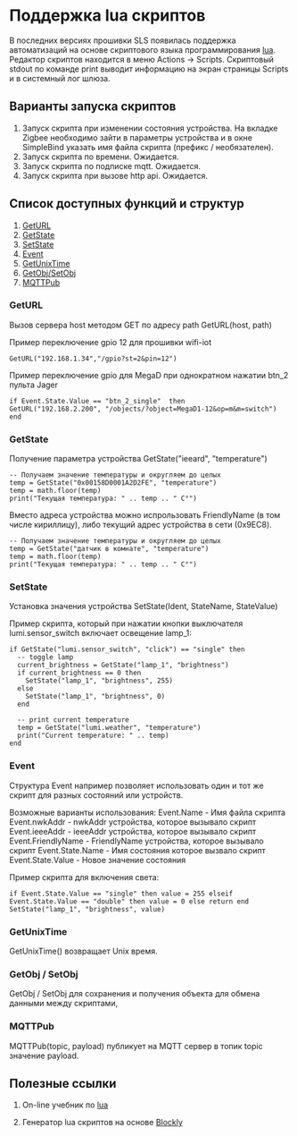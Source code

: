 # Поддержка lua скриптов

В последних версиях прошивки SLS появилась поддержка автоматизаций на основе скриптового языка программирования [lua](https://ru.wikipedia.org/wiki/Lua). Редактор скриптов находится в меню Actions -> Scripts. Скриптовый stdout по команде print выводит информацию на экран страницы Scripts и в системный лог шлюза.

## Варианты запуска скриптов
1) Запуск скрипта при изменении состояния устройства. На вкладке Zigbee необходимо зайти в параметры устройства и в окне SimpleBind указать имя файла скрипта (префикс / необязателен).
2) Запуск скрипта по времени. Ожидается.
3) Запуск скрипта по подписке mqtt. Ожидается.
4) Запуск скрипта при вызове http api. Ожидается.


## Список доступных функций и структур
1) [GetURL](lua_rus.md#geturl)
2) [GetState](lua_rus.md#getstate)
3) [SetState](lua_rus.md#setstate)
4) [Event](lua_rus.md#event) 
5) [GetUnixTime](lua_rus.md#GetUnixTime) 
6) [GetObj/SetObj](lua_rus.md#GetObj/SetObj) 
7) [MQTTPub](lua_rus.md#MQTTPub) 


### GetURL 
Вызов сервера host методом  GET  по адресу path GetURL(host, path)

Пример переключение gpio 12 для прошивки wifi-iot
```
GetURL("192.168.1.34","/gpio?st=2&pin=12")
```
Пример переключение gpio для MegaD при однократном нажатии btn_2 пульта Jager
```
if Event.State.Value == "btn_2_single"  then
GetURL("192.168.2.200", "/objects/?object=MegaD1-12&op=m&m=switch")
end
```


### GetState
Получение параметра устройства GetState("ieeard", "temperature")

```
-- Получаем значение температуры и округляем до целых  
temp = GetState("0x00158D0001A2D2FE", "temperature")
temp = math.floor(temp)
print("Текущая температура: " .. temp .. " C°")
```

Вместо адреса устройства можно испрользовать FriendlyName (в том числе кириллицу), либо текущий адрес устройства в сети (0x9EC8).
```
-- Получаем значение температуры и округляем до целых  
temp = GetState("датчик в комнате", "temperature")
temp = math.floor(temp)
print("Текущая температура: " .. temp .. " C°")
```


### SetState
Установка значения  устройства SetState(Ident, StateName, StateValue)

Пример скрипта, который при нажатии кнопки выключателя lumi.sensor_switch включает освещение lamp_1:
```
if GetState("lumi.sensor_switch", "click") == "single" then
  -- toggle lamp
  current_brightness = GetState("lamp_1", "brightness")
  if current_brightness == 0 then
    SetState("lamp_1", "brightness", 255)
  else
    SetState("lamp_1", "brightness", 0)
  end
 
  -- print current temperature
  temp = GetState("lumi.weather", "temperature")
  print("Current temperature: " .. temp)
end
```
### Event
Структура Event например позволяет использовать один и тот же скрипт для разных состояний или устройств.

Возможные варианты использования:
Event.Name - Имя файла скрипта
Event.nwkAddr - nwkAddr устройства, которое вызывало скрипт
Event.ieeeAddr - ieeeAddr устройства, которое вызывало скрипт
Event.FriendlyName - FriendlyName устройства, которое вызывало скрипт
Event.State.Name - Имя состояния которое вызвало скрипт
Event.State.Value - Новое значение состояния

Пример скрипта для включения света:
```
if Event.State.Value == "single" then value = 255 elseif Event.State.Value == "double" then value = 0 else return end
SetState("lamp_1", "brightness", value)
```

### GetUnixTime
GetUnixTime() возвращает  Unix время.

###  GetObj / SetObj
GetObj / SetObj для сохранения и получения объекта для обмена данными между скриптами, 

### MQTTPub
MQTTPub(topic, payload) публикует на MQTT сервер в топик topic значение payload. 


## Полезные ссылки 
1) On-line учебник по [lua](https://zserge.wordpress.com/2012/02/23/lua-%D0%B7%D0%B0-60-%D0%BC%D0%B8%D0%BD%D1%83%D1%82/)

2) Генератор lua скриптов  на основе [Blockly](http://www.blockly-lua.appspot.com/static/apps/code/index.html)
